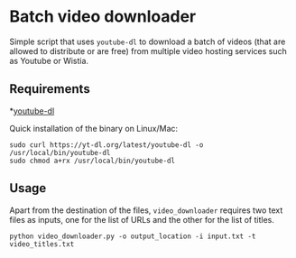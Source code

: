 # Batch video downloader

Simple script that uses `youtube-dl` to download a batch of videos (that are allowed to distribute or are free) from
multiple video hosting services such as Youtube or Wistia.

## Requirements
*[youtube-dl](https://rg3.github.io/youtube-dl/index.html)

Quick installation of the binary on Linux/Mac:

 ```
sudo curl https://yt-dl.org/latest/youtube-dl -o /usr/local/bin/youtube-dl
sudo chmod a+rx /usr/local/bin/youtube-dl
 ```

 ## Usage

Apart from the destination of the files, `video_downloader` requires two text files as inputs, one for the list of URLs
and the other for the list of titles.

 ```
 python video_downloader.py -o output_location -i input.txt -t video_titles.txt
 ```